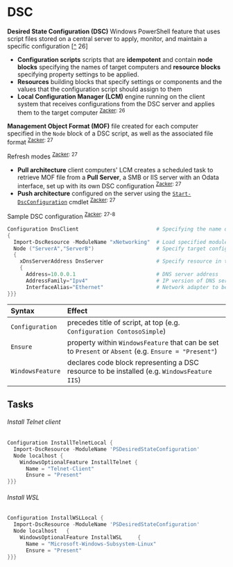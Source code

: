 [Zacker]: 70-740.md "Zacker, Craig. _Installation, Storage and Compute with Windows Server 2016: Exam Ref 70-740_. 2017."

# DSC
**Desired State Configuration (DSC)** Windows PowerShell feature that uses script files stored on a central server to apply, monitor, and maintain a specific configuration [[^][Zacker] 26]
- **Configuration scripts** scripts that are **idempotent** and contain **node blocks** specifying the names of target computers and **resource blocks** specifying property settings to be applied.
- **Resources** building blocks that specify settings or components and the values that the configuration script should assign to them
- **Local Configuration Manager (LCM)** engine running on the client system that receives configurations from the DSC server and applies them to the target computer <sup>[Zacker][Zacker]: 26</sup>

**Management Object Format (MOF)** file created for each computer specified in the `Node` block of a DSC script, as well as the associated file format <sup>[Zacker][Zacker]: 27</sup>

Refresh modes <sup>[Zacker][Zacker]: 27</sup>
- **Pull architecture** client computers' LCM creates a scheduled task to retrieve MOF file from a **Pull Server**, a SMB or IIS server with an Odata interface, set up with its own DSC configuration <sup>[Zacker][Zacker]: 27</sup>
- **Push architecture** configured on the server using the [`Start-DscConfiguration`](#start-dscconfiguration) cmdlet <sup>[Zacker][Zacker]: 27</sup>

Sample DSC configuration <sup>[Zacker][Zacker]: 27-8</sup>
```powershell
Configuration DnsClient                         # Specifying the name of the configuration
{
  Import-DscResource -ModuleName "xNetworking"  # Load specified module
  Node ("ServerA","ServerB")                    # Specify target configures
  {
    xDnsServerAddress DnsServer                 # Specify resource in the module to be configured
    {
      Address=10.0.0.1                          # DNS server address
      AddressFamily="Ipv4"                      # IP version of DNS server address
      InterfaceAlias="Ethernet"                 # Network adapter to be configured
}}}
```

Syntax           | Effect
:---             | :---
`Configuration`  | precedes title of script, at top (e.g. `Configuration ContosoSimple`)
`Ensure`         | property within `WindowsFeature` that can be set to `Present` or `Absent` (e.g. `Ensure = "Present"`)
`WindowsFeature` | declares code block representing a DSC resource to be installed (e.g. `WindowsFeature IIS`)

[ConfigurationRepositoryWeb]: #configurationrepositoryweb '```&#10;ConfigurationRepositoryWeb&#10;```&#10;Specify an HTTP pull service for configurations.'
[ConfigurationRepositoryShare]: #configurationrepositoryshare '```&#10;ConfigurationRepositoryShare&#10;```&#10;Specify an SMB share for configurations.'
[ResourceRepositoryWeb]: #resourcerepositoryweb '```&#10;ResourceRepositoryWeb&#10;```&#10;Specify an HTTP pull service for modules.'
[ResourceRepositoryShare]: #resourcerepositoryshare '```&#10;ResourceRepositoryShare&#10;```&#10;Specify an SMB share for modules.'
[ReportServerWeb]: #reportserverweb '```&#10;ReportServerWeb&#10;```&#10;Specify an HTTP pull service to which reports are sent.'
[PartialConfiguration]: #partialconfiguration '```&#10;PartialConfiguration&#10;```&#10;Provide data to enable partial configurations.'

## Tasks
###### Install Telnet client
```powershell
Configuration InstallTelnetLocal { 
  Import-DscResource -ModuleName 'PSDesiredStateConfiguration'
  Node localhost {
    WindowsOptionalFeature InstallTelnet {
      Name = "Telnet-Client"
      Ensure = "Present"
}}}
```
###### Install WSL
```powershell
Configuration InstallWSLLocal { 
  Import-DscResource -ModuleName 'PSDesiredStateConfiguration'
  Node localhost   {
    WindowsOptionalFeature InstallWSL     {
      Name = "Microsoft-Windows-Subsystem-Linux"
      Ensure = "Present" 
}}}
```